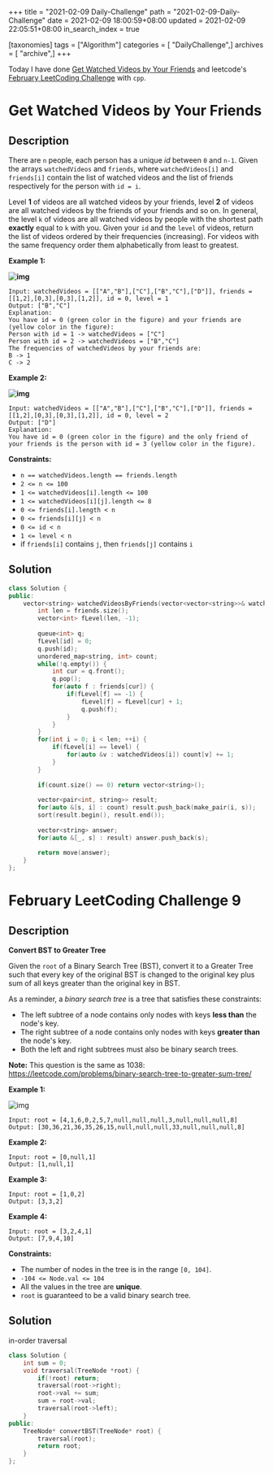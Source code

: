 +++
title = "2021-02-09 Daily-Challenge"
path = "2021-02-09-Daily-Challenge"
date = 2021-02-09 18:00:59+08:00
updated = 2021-02-09 22:05:51+08:00
in_search_index = true

[taxonomies]
tags = ["Algorithm"]
categories = [ "DailyChallenge",]
archives = [ "archive",]
+++

Today I have done [Get Watched Videos by Your Friends](https://leetcode.com/problems/get-watched-videos-by-your-friends/) and leetcode's [February LeetCoding Challenge](https://leetcode.com/explore/featured/card/february-leetcoding-challenge-2021/585/week-2-february-8th-february-14th/3634/) with `cpp`.

<!-- more -->

# Get Watched Videos by Your Friends

## Description

There are `n` people, each person has a unique *id* between `0` and `n-1`. Given the arrays `watchedVideos` and `friends`, where `watchedVideos[i]` and `friends[i]` contain the list of watched videos and the list of friends respectively for the person with `id = i`.

Level **1** of videos are all watched videos by your friends, level **2** of videos are all watched videos by the friends of your friends and so on. In general, the level `k` of videos are all watched videos by people with the shortest path **exactly** equal to `k` with you. Given your `id` and the `level` of videos, return the list of videos ordered by their frequencies (increasing). For videos with the same frequency order them alphabetically from least to greatest. 

 

**Example 1:**

**![img](https://assets.leetcode.com/uploads/2020/01/02/leetcode_friends_1.png)**

```
Input: watchedVideos = [["A","B"],["C"],["B","C"],["D"]], friends = [[1,2],[0,3],[0,3],[1,2]], id = 0, level = 1
Output: ["B","C"] 
Explanation: 
You have id = 0 (green color in the figure) and your friends are (yellow color in the figure):
Person with id = 1 -> watchedVideos = ["C"] 
Person with id = 2 -> watchedVideos = ["B","C"] 
The frequencies of watchedVideos by your friends are: 
B -> 1 
C -> 2
```

**Example 2:**

**![img](https://assets.leetcode.com/uploads/2020/01/02/leetcode_friends_2.png)**

```
Input: watchedVideos = [["A","B"],["C"],["B","C"],["D"]], friends = [[1,2],[0,3],[0,3],[1,2]], id = 0, level = 2
Output: ["D"]
Explanation: 
You have id = 0 (green color in the figure) and the only friend of your friends is the person with id = 3 (yellow color in the figure).
```

 

**Constraints:**

- `n == watchedVideos.length == friends.length`
- `2 <= n <= 100`
- `1 <= watchedVideos[i].length <= 100`
- `1 <= watchedVideos[i][j].length <= 8`
- `0 <= friends[i].length < n`
- `0 <= friends[i][j] < n`
- `0 <= id < n`
- `1 <= level < n`
- if `friends[i]` contains `j`, then `friends[j]` contains `i`

## Solution

``` cpp
class Solution {
public:
    vector<string> watchedVideosByFriends(vector<vector<string>>& watchedVideos, vector<vector<int>>& friends, int id, int level) {
        int len = friends.size();
        vector<int> fLevel(len, -1);
        
        queue<int> q;
        fLevel[id] = 0;
        q.push(id);
        unordered_map<string, int> count;
        while(!q.empty()) {
            int cur = q.front();
            q.pop();
            for(auto f : friends[cur]) {
                if(fLevel[f] == -1) {
                    fLevel[f] = fLevel[cur] + 1;
                    q.push(f);
                }
            }
        }
        for(int i = 0; i < len; ++i) {
            if(fLevel[i] == level) {
                for(auto &v : watchedVideos[i]) count[v] += 1;
            }
        }
        
        if(count.size() == 0) return vector<string>();
        
        vector<pair<int, string>> result;
        for(auto &[s, i] : count) result.push_back(make_pair(i, s));
        sort(result.begin(), result.end());
        
        vector<string> answer;
        for(auto &[_, s] : result) answer.push_back(s);
        
        return move(answer);
    }
};
```

# February LeetCoding Challenge 9

## Description

**Convert BST to Greater Tree**

Given the `root` of a Binary Search Tree (BST), convert it to a Greater Tree such that every key of the original BST is changed to the original key plus sum of all keys greater than the original key in BST.

As a reminder, a *binary search tree* is a tree that satisfies these constraints:

- The left subtree of a node contains only nodes with keys **less than** the node's key.
- The right subtree of a node contains only nodes with keys **greater than** the node's key.
- Both the left and right subtrees must also be binary search trees.

**Note:** This question is the same as 1038: https://leetcode.com/problems/binary-search-tree-to-greater-sum-tree/

 

**Example 1:**

![img](https://assets.leetcode.com/uploads/2019/05/02/tree.png)

```
Input: root = [4,1,6,0,2,5,7,null,null,null,3,null,null,null,8]
Output: [30,36,21,36,35,26,15,null,null,null,33,null,null,null,8]
```

**Example 2:**

```
Input: root = [0,null,1]
Output: [1,null,1]
```

**Example 3:**

```
Input: root = [1,0,2]
Output: [3,3,2]
```

**Example 4:**

```
Input: root = [3,2,4,1]
Output: [7,9,4,10]
```

 

**Constraints:**

- The number of nodes in the tree is in the range `[0, 104]`.
- `-104 <= Node.val <= 104`
- All the values in the tree are **unique**.
- `root` is guaranteed to be a valid binary search tree.

## Solution

in-order traversal

``` cpp
class Solution {
    int sum = 0;
    void traversal(TreeNode *root) {
        if(!root) return;
        traversal(root->right);
        root->val += sum;
        sum = root->val;
        traversal(root->left);
    }
public:
    TreeNode* convertBST(TreeNode* root) {
        traversal(root);
        return root;
    }
};
```
